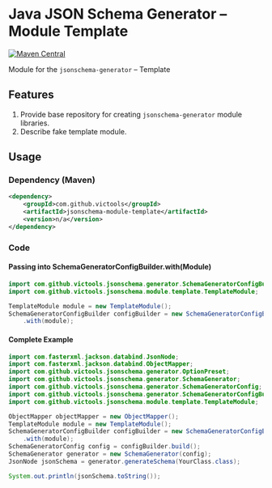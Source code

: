 # Java JSON Schema Generator – Module Template
[![Maven Central](https://maven-badges.herokuapp.com/maven-central/com.github.victools/jsonschema-module-template/badge.svg)](https://maven-badges.herokuapp.com/maven-central/com.github.victools/jsonschema-module-template)

Module for the `jsonschema-generator` – Template

## Features
1. Provide base repository for creating `jsonschema-generator` module libraries.
2. Describe fake template module.

## Usage
### Dependency (Maven)
```xml
<dependency>
    <groupId>com.github.victools</groupId>
    <artifactId>jsonschema-module-template</artifactId>
    <version>n/a</version>
</dependency>
```

### Code
#### Passing into SchemaGeneratorConfigBuilder.with(Module)
```java
import com.github.victools.jsonschema.generator.SchemaGeneratorConfigBuilder;
import com.github.victools.jsonschema.module.template.TemplateModule;
```
```java
TemplateModule module = new TemplateModule();
SchemaGeneratorConfigBuilder configBuilder = new SchemaGeneratorConfigBuilder(objectMapper)
    .with(module);
```

#### Complete Example
```java
import com.fasterxml.jackson.databind.JsonNode;
import com.fasterxml.jackson.databind.ObjectMapper;
import com.github.victools.jsonschema.generator.OptionPreset;
import com.github.victools.jsonschema.generator.SchemaGenerator;
import com.github.victools.jsonschema.generator.SchemaGeneratorConfig;
import com.github.victools.jsonschema.generator.SchemaGeneratorConfigBuilder;
import com.github.victools.jsonschema.module.template.TemplateModule;
```
```java
ObjectMapper objectMapper = new ObjectMapper();
TemplateModule module = new TemplateModule();
SchemaGeneratorConfigBuilder configBuilder = new SchemaGeneratorConfigBuilder(objectMapper, OptionPreset.PLAIN_JSON)
    .with(module);
SchemaGeneratorConfig config = configBuilder.build();
SchemaGenerator generator = new SchemaGenerator(config);
JsonNode jsonSchema = generator.generateSchema(YourClass.class);

System.out.println(jsonSchema.toString());
```
